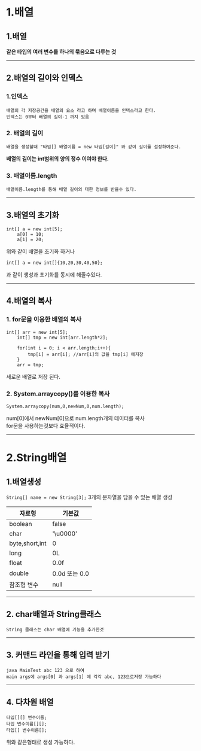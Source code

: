 1.배열 
================
## 1.배열
**같은 타입의 여러 변수를 하나의 묶음으로 다루는 것**   

---
## 2.배열의 길이와 인덱스

### 1.인덱스    
    배열의 각 저장공간을 배열의 요소 라고 하며 배열이름을 인덱스라고 한다.   
    인덱스는 0부터 배열의 길이-1 까지 있음

### 2. 배열의 길이
    배열을 생성할때 "타입[] 배열이름 = new 타입[길이]" 와 같이 길이를 설정하여준다.   
**배열의 길이는 int범위의 양의 정수 이여야 한다.**

### 3. 배열이름.length
    배열이름.length를 통해 배열 길이의 대한 정보를 받을수 있다.
    
---    
## 3.배열의 초기화

```
int[] a = new int[5];
	a[0] = 10;
	a[1] = 20;
``` 
위와 같이 배열을 초기화 하거나   
```
int[] a = new int[]{10,20,30,40,50};
```
과 같이 생성과 초기화를 동시에 해줄수있다.

---
## 4.배열의 복사

### 1. for문을 이용한 배열의 복사
```
int[] arr = new int[5];
	int[] tmp = new int[arr.length*2];
	
	for(int i = 0; i < arr.length;i++){
		tmp[i] = arr[i]; //arr[i]의 값을 tmp[i] 에저장
	}
	arr = tmp;
```
세로운 배열로 저장 된다.

### 2.  System.arraycopy()를 이용한 복사
```
System.arraycopy(num,0,newNum,0,num.length);
```
num[0]에서 newNum[0]으로 num.length개의 데이터를 복사   
for문을 사용하는것보다 효율적이다.

---
2.String배열
===
## 1.배열생성
``` String[] name = new String[3]; ```
3개의 문자열을 담을 수 있는 배열 생성

|자료형|기본값|
|---|---|
|boolean|false|
|char|'\u0000'|
|byte,short,int|0|
|long|0L|
|float|0.0f|
|double|0.0d 또는 0.0|
|참조형 변수|null|

---
##  2. char배열과 String클래스
	String 클래스는 char 배열에 기능을 추가한것 
---
## 3. 커맨드 라인을 통해 입력 받기
	java MainTest abc 123 으로 하여    
	main args에 args[0] 과 args[1] 에 각각 abc, 123으로저장 가능하다 
	
---
## 4. 다차원 배열 
	타입[][] 변수이름;   
	타입 변수이름[][];   
	타입[] 변수이름[];   
위와 같은형태로 생성 가능하다.
